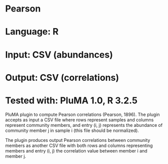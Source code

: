 # Pearson
# Language: R
# Input: CSV (abundances)
# Output: CSV (correlations)
# Tested with: PluMA 1.0, R 3.2.5

PluMA plugin to compute Pearson correlations (Pearson, 1896).  The plugin
accepts as input a CSV file where rows represent samples and columns represent
community members, and entry (i, j) represents the abundance of community member
j in sample i (this file should be normalized).

The plugin produces output Pearson correlations between community members
as another CSV file with both rows and columns representing members and entry
(i, j) the correlation value between member i and member j.
